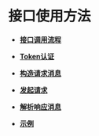 # 接口使用方法<a name="apm_04_0002"></a>

-   **[接口调用流程](接口调用流程.md)**  

-   **[Token认证](Token认证.md)**  

-   **[构造请求消息](构造请求消息.md)**  

-   **[发起请求](发起请求.md)**  

-   **[解析响应消息](解析响应消息.md)**  

-   **[示例](示例.md)**  


